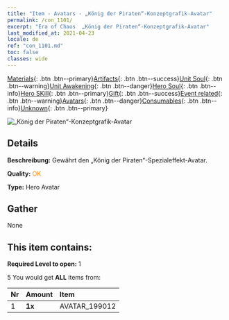 ```yaml
---
title: "Item - Avatars - „König der Piraten“-Konzeptgrafik-Avatar"
permalink: /con_1101/
excerpt: "Era of Chaos  „König der Piraten“-Konzeptgrafik-Avatar"
last_modified_at: 2021-04-23
locale: de
ref: "con_1101.md"
toc: false
classes: wide
---
```

 [Materials](/ItemsDE/){: .btn .btn--primary}[Artifacts](/ItemsDE/Artifacts/){: .btn .btn--success}[Unit Soul](/ItemsDE/UnitSoul/){: .btn .btn--warning}[Unit Awakening](/ItemsDE/UnitAwakening/){: .btn .btn--danger}[Hero Soul](/ItemsDE/HeroSoul/){: .btn .btn--info}[Hero SKill](/ItemsDE/HeroSkill/){: .btn .btn--primary}[Gift](/ItemsDE/Gift/){: .btn .btn--success}[Event related](/ItemsDE/Events/){: .btn .btn--warning}[Avatars](/ItemsDE/Avatars/){: .btn .btn--danger}[Consumables](/ItemsDE/Consumables/){: .btn .btn--info}[Unknown](/ItemsDE/Unknown/){: .btn .btn--primary}

 ![„König der Piraten“-Konzeptgrafik-Avatar](/images/u/ti_haidao1.jpg)

## Details
 **Beschreibung:** Gewährt den „König der Piraten“-Spezialeffekt-Avatar.

 **Quality:** <span style="color: #FF8C00">OK</span>

 **Type:** Hero Avatar

## Gather

  None

## This item contains:

 **Required Level to open:** 1

 5 You would get **ALL** items  from:

  | Nr | Amount |     Item    |
  |:---|:-------|:------------|
  | 1 |  **1x** | AVATAR_199012 |  | 
